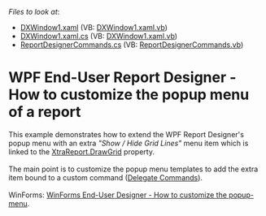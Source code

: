 <!-- default file list -->
*Files to look at*:

* [DXWindow1.xaml](./CS/DXWindow1.xaml) (VB: [DXWindow1.xaml.vb](./VB/DXWindow1.xaml.vb))
* [DXWindow1.xaml.cs](./CS/DXWindow1.xaml.cs) (VB: [DXWindow1.xaml.vb](./VB/DXWindow1.xaml.vb))
* [ReportDesignerCommands.cs](./CS/ReportDesignerCommands.cs) (VB: [ReportDesignerCommands.vb](./VB/ReportDesignerCommands.vb))
<!-- default file list end -->
# WPF End-User Report Designer - How to customize the popup menu of a report


This example demonstrates how to extend the WPF Report Designer's popup menu with an extra <em>"Show / Hide Grid Lines"</em> menu item which is linked to the <a href="https://documentation.devexpress.com/#XtraReports/DevExpressXtraReportsUIXtraReport_DrawGridtopic">XtraReport.DrawGrid</a> property.<br /><br />The main point is to customize the popup menu templates to add the extra item bound to a custom command (<a href="https://documentation.devexpress.com/#WPF/CustomDocument17353">Delegate Commands</a>).<br /><br />WinForms: <a href="https://www.devexpress.com/Support/Center/p/E4343">WinForms End-User Designer - How to customize the popup-menu</a>.

<br/>


